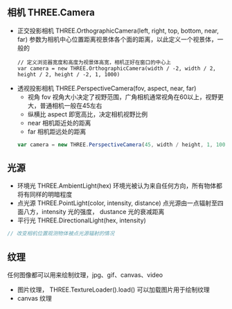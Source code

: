 #
## 相机 THREE.Camera
- 正交投影相机 THREE.OrthographicCamera(left, right, top, bottom, near, far)
  参数为相机中心位置距离视景体各个面的距离，以此定义一个视景体，一般的
  ```JS
  // 定义浏览器宽度和高度为视景体高宽，相机正好在窗口的中心上
  var camera = new THREE.OrthographicCamera(width / -2, width / 2, height / 2, height / -2, 1, 1000)
  ```
- 透视投影相机 THREE.PerspectiveCamera(fov, aspect, near, far)
  - 视角 fov 视角大小决定了视野范围，广角相机通常视角在60以上，视野更大，普通相机一般在45左右
  - 纵横比 aspect 即宽高比，决定相机视野比例
  - near 相机距近处的距离
  - far 相机距远处的距离
  ```js
  var camera = new THREE.PerspectiveCamera(45, width / height, 1, 1000)
  ```

## 光源
- 环境光 THREE.AmbientLight(hex)
环境光被认为来自任何方向，所有物体都将有同样的明暗程度
- 点光源 THREE.PointLight(color, intensity, distance)
点光源由一点辐射至四面八方，intensity 光的强度， dustance 光的衰减距离
- 平行光 THREE.DirectionalLight(hex, intensity)

```js
// 改变相机位置观测物体被点光源辐射的情况

```

## 纹理
任何图像都可以用来绘制纹理，jpg、gif、canvas、video
- 图片纹理， THREE.TextureLoader().load() 可以加载图片用于绘制纹理
- canvas 纹理